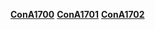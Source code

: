 **[ConA1700](RegionRules/ConA1700.md)**
**[ConA1701](RegionRules/ConA1701.md)**
**[ConA1702](RegionRules/ConA1702.md)**
